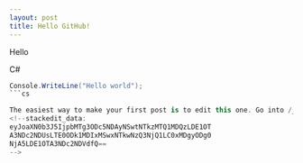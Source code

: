 ```yaml
---
layout: post
title: Hello GitHub!
---
```


Hello

C#
```cs
Console.WriteLine("Hello world");
```cs

The easiest way to make your first post is to edit this one. Go into /_posts/ and update the Hello World markdown file. For more instructions head over to the [Jekyll Now repository](https://github.com/barryclark/jekyll-now) on GitHub.
<!--stackedit_data:
eyJoaXN0b3J5IjpbMTg3ODc5NDAyNSwtNTkzMTQ1MDQzLDE1OT
A3NDc2NDUsLTE0ODk1MDIxMSwxNTkwNzQ3NjQ1LC0xMDgyODg0
NjA5LDE1OTA3NDc2NDVdfQ==
-->